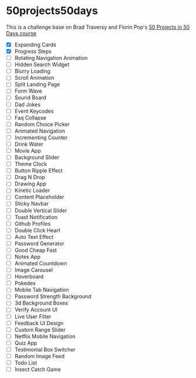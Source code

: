 # 50projects50days

This is a challenge base on Brad Traversy and Florin Pop's [50 Projects in 50 Days course](https://www.udemy.com/course/50-projects-50-days/)

- [x] Expanding Cards
- [x] Progress Steps
- [ ] Rotating Navigation Animation
- [ ] Hidden Search Widget
- [ ] Blurry Loading
- [ ] Scroll Animation
- [ ] Split Landing Page
- [ ] Form Wave
- [ ] Sound Board
- [ ] Dad Jokes
- [ ] Event Keycodes
- [ ] Faq Collapse
- [ ] Random Choice Picker
- [ ] Animated Navigation
- [ ] Incrementing Counter
- [ ] Drink Water
- [ ] Movie App
- [ ] Background Slider
- [ ] Theme Clock
- [ ] Button Ripple Effect
- [ ] Drag N Drop
- [ ] Drawing App
- [ ] Kinetic Loader
- [ ] Content Placeholder
- [ ] Sticky Navbar
- [ ] Double Vertical Slider
- [ ] Toast Notification
- [ ] Github Profiles
- [ ] Double Click Heart
- [ ] Auto Text Effect
- [ ] Password Generator
- [ ] Good Cheap Fast
- [ ] Notes App
- [ ] Animated Countdown
- [ ] Image Carousel
- [ ] Hoverboard
- [ ] Pokedex
- [ ] Mobile Tab Navigation
- [ ] Password Strength Background
- [ ] 3d Background Boxes
- [ ] Verify Account UI
- [ ] Live User Filter
- [ ] Feedback UI Design
- [ ] Custom Range Slider
- [ ] Netflix Mobile Navigation
- [ ] Quiz App
- [ ] Testimonial Box Switcher
- [ ] Random Image Feed
- [ ] Todo List
- [ ] Insect Catch Game
